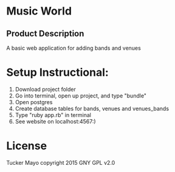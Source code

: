 Music World
===========

Product Description
-------------------

A basic web application for adding bands and venues

Setup Instructional:
====================

1. Download project folder
2. Go into terminal, open up project, and type "bundle"
3. Open postgres
4. Create database tables for bands, venues and venues_bands
5. Type "ruby app.rb" in terminal
6. See website on localhost:4567:)

License
=======
Tucker Mayo copyright 2015 GNY GPL v2.0
